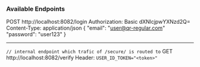 ### Available Endpoints

POST http://localhost:8082/login
Authorization: Basic dXNlcjpwYXNzd2Q=
Content-Type: application/json
{
  "email": "user@qr-regular.com"
  "password": "user123"
}

---

`// internal endpoint which trafic of /secure/ is routed to`
GET http://localhost:8082/verify
Header:
`USER_ID_TOKEN="<token>"`
